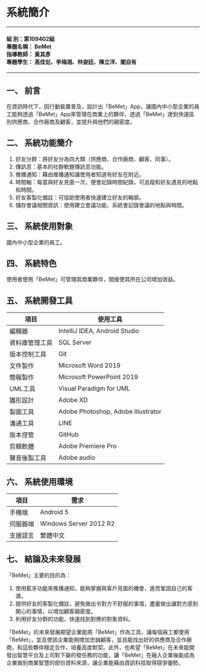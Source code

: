 # 系統簡介

------

 #### <b>組    別：第109402組<br>專題名稱： BeMet<br>指導教師： 黃其彥<br>專題學生： 高佳彣、李梅湘、林姿廷、陳立洋、閻自有
</b>

------
## 一、	前言
在資訊時代下，因行動裝置普及，設計出「BeMet」App，讓國內中小型企業的員工能夠透過「BeMet」App來管理在商業上的夥伴，透過「BeMet」達到快速區別供應商、合作廠商及顧客，並提升與他們的親密度。
## 二、	系統功能簡介
1.	好友分群：將好友分為四大類（供應商、合作廠商、顧客、同事）。
2.	傳訊息：基本的社群軟題傳訊息功能。
3.	推播通知：藉由推播通知讓使用者知道有好友在附近。
4.	時間軸：每當與好友見面一次，便會記錄時間紀錄，可追蹤和好友遇見的地點和時間。
5.	好友客製化備註：可協助使用者快速建立好友的輪廓。
6.	儲存會議相關資訊：使用建立會議功能，系統會記錄會議的地點與時間。
## 三、	系統使用對象
國內中小型企業的員工。
## 四、	系統特色
使用者使用「BeMet」可管理其商業夥伴，間接使其所在公司增加效益。
## 五、	系統開發工具
| 項目 | 使用工具 |
|------|---------|
|編輯器	|IntelliJ IDEA, Android Studio|
|資料庫管理工具|	SQL Server|
|版本控制工具|	Git|
|文件製作|	Microsoft Word 2019|
|簡報製作|	Microsoft PowerPoint 2019|
|UML工具|	Visual Paradigm for UML |
|雛形設計|	Adobe XD|
|製圖工具|	Adobe Photoshop, Adobe Illustrator|
|溝通工具|	LINE|
|版本控管|	GitHub|
|剪輯軟體|	Adobe Premiere Pro|
|聲音後製工具|	Adobe audio|

## 六、	系統使用環境
| 項目 | 需求 |
| ---- | ----|
| 手機端 | Android 5 |
| 伺服器端 | Windows Server 2012 R2 |
| 支援語言 | 繁體中文 |

## 七、	結論及未來發展
「BeMet」主要的目的為：
1.	使用藍牙功能來推播通知，能夠掌握與客戶見面的機會，進而鞏固自己的客源。
2.	提供好友的客製化備註，避免做出令對方不舒服的事情，盡量做出讓對方感到開心的事情，以增加顧客親密度。
3.	利用好友分群的功能，快速找到對應的對象資料。

「BeMet」的未來發展期望企業能將「BeMet」作為工具，讓每個員工都使用「BeMet」，並且使該企業能夠增加忠誠顧客，並且能找出好的供應商及合作廠商，和這些夥伴穩定合作，培養高度默契。此外，也希望「BeMet」在未來能開發出智慧平台及上司對下屬的發任務的功能，讓「BeMet」在融入企業後能成為企業做到商業智慧的部份資料來源，讓企業能藉由資訊科技取得競爭優勢。
